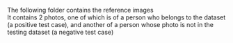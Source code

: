 The following folder contains the reference images
<br> It contains 2 photos, one of which is of a person who belongs to the dataset (a positive test case), and another of a person whose photo is not in the testing dataset (a negative test case)
